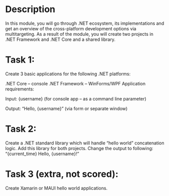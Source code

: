 # Description
In this module, you will go through .NET ecosystem, its implementations and get an overview of the cross-platform development options via multitargeting. As a result of the module, you will create two projects in .NET Framework and .NET Core and a shared library.

# Task 1:

Create 3 basic applications for the following .NET platforms:

.NET Core – console
.NET Framework – WinForms/WPF
Application requirements:

Input: {username} (for console app – as a command line parameter)

Output: “Hello, {username}” (via form or separate window) 

# Task 2:  

Create a .NET standard library which will handle “hello world” concatenation logic. Add this library for both projects. Change the output to following: “{current_time} Hello, {username}!”

# Task 3 (extra, not scored): 

Create Xamarin or MAUI hello world applications. 
